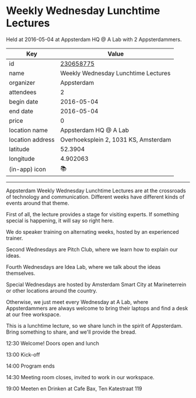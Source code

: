 # Weekly Wednesday Lunchtime Lectures
Held at 2016-05-04 at Appsterdam HQ @ A Lab with 2 Appsterdammers.
        
|Key|Value
|---|---|
|id|[230658775](https://www.meetup.com/appsterdam/events/230658775/)|
|name|Weekly Wednesday Lunchtime Lectures|
|organizer|Appsterdam|
|attendees|2|
|begin date|2016-05-04|
|end date|2016-05-04|
|price|0|
|location name|Appsterdam HQ @ A Lab|
|location address|Overhoeksplein 2, 1031 KS, Amsterdam|
|latitude|52.3904|
|longitude|4.902063|
|(in-app) icon|📚|

---

Appsterdam Weekly Wednesday Lunchtime Lectures are at the crossroads of technology and communication. Different weeks have different kinds of events around that theme.

First of all, the lecture provides a stage for visiting experts. If something special is happening, it will say so right here. 

We do speaker training on alternating weeks, hosted by an experienced trainer.

Second Wednesdays are Pitch Club, where we learn how to explain our ideas.

Fourth Wednesdays are Idea Lab, where we talk about the ideas themselves.

Special Wednesdays are hosted by Amsterdam Smart City at Marineterrein or other locations around the country.

Otherwise, we just meet every Wednesday at A Lab, where Appsterdammers are always welcome to bring their laptops and find a desk at our free workspace.

This is a lunchtime lecture, so we share lunch in the spirit of Appsterdam. Bring something to share, and we'll provide the bread.

12:30 Welcome! Doors open and lunch

13:00 Kick-off

14:00 Program ends

14:30 Meeting room closes, invited to work in our workspace.

19:00 Meeten en Drinken at Cafe Bax, Ten Katestraat 119


